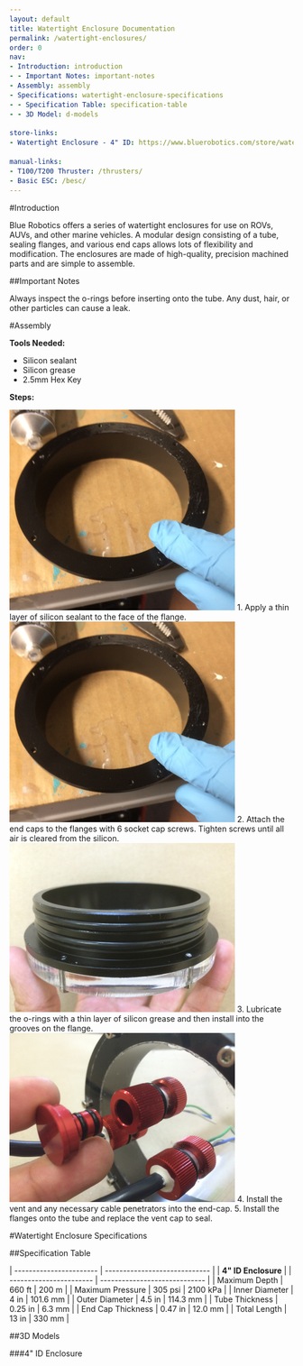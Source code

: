 ```yaml
---
layout: default
title: Watertight Enclosure Documentation
permalink: /watertight-enclosures/
order: 0
nav:
- Introduction: introduction
- - Important Notes: important-notes
- Assembly: assembly
- Specifications: watertight-enclosure-specifications
- - Specification Table: specification-table
- - 3D Model: d-models

store-links:
- Watertight Enclosure - 4" ID: https://www.bluerobotics.com/store/watertight-enclosures/water-tight-enclosure-4-in/

manual-links:
- T100/T200 Thruster: /thrusters/
- Basic ESC: /besc/
---
```


#Introduction

Blue Robotics offers a series of watertight enclosures for use on ROVs, AUVs, and other marine vehicles. A modular design consisting of a tube, sealing flanges, and various end caps allows lots of flexibility and modification. The enclosures are made of high-quality, precision machined parts and are simple to assemble.

##Important Notes

<i class="fa fa-exclamation-triangle fa-fw fa-2x text-warning"></i>
Always inspect the o-rings before inserting onto the tube. Any dust, hair, or other particles can cause a leak.

<!--<i class="fa fa-lightbulb-o fa-fw fa-2x blue"></i>
A slight clicking noise is normal, especially when operated dry. It is caused by slight movement of the shaft in the plastic bearings.-->

#Assembly

**Tools Needed:**

* Silicon sealant
* Silicon grease
* 2.5mm Hex Key

**Steps:**

<img src="/assets/images/tutorials/wtc-assembly/silicon-application-1.jpg" class="img-responsive" style="max-width:400px" />
1. Apply a thin layer of silicon sealant to the face of the flange.

<img src="/assets/images/tutorials/wtc-assembly/silicon-application-1.jpg" class="img-responsive" style="max-width:400px" />
2. Attach the end caps to the flanges with 6 socket cap screws. Tighten screws until all air is cleared from the silicon.

<img src="/assets/images/tutorials/wtc-assembly/flange-o-ring-1.jpg" class="img-responsive" style="max-width:400px" />
3. Lubricate the o-rings with a thin layer of silicon grease and then install into the grooves on the flange.

<img src="/assets/images/tutorials/wtc-assembly/vent-1.jpg" class="img-responsive" style="max-width:400px" />
4. Install the vent and any necessary cable penetrators into the end-cap.  
5. Install the flanges onto the tube and replace the vent cap to seal.

#Watertight Enclosure Specifications

##Specification Table

| ----------------------- | ----------------------------- |
|                 **4" ID Enclosure**                     |
| ----------------------- | ----------------------------- |
| Maximum Depth           | 660 ft        | 200 m         |
| Maximum Pressure        | 305 psi       | 2100 kPa      |
| Inner Diameter          | 4 in          | 101.6 mm      |
| Outer Diameter          | 4.5 in        | 114.3 mm      |
| Tube Thickness          | 0.25 in       | 6.3 mm        |
| End Cap Thickness       | 0.47 in       | 12.0 mm       |
| Total Length            | 13 in         | 330 mm        |

##3D Models

###4" ID Enclosure

